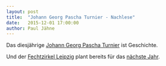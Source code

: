 ```yaml
---
layout: post
title:  "Johann Georg Pascha Turnier - Nachlese"
date:   2015-12-01 17:00:00
author: Paul Jähne
---
```


Das diesjährige [Johann Georg Pascha Turnier](https://www.facebook.com/events/383267421883355/421481654728598/) ist Geschichte.

Und der [Fechtzirkel Leipzig](https://www.facebook.com/fechtzirkelleipzig) plant bereits für das [nächste Jahr](https://www.facebook.com/fechtzirkelleipzig/posts/436384969888865).
